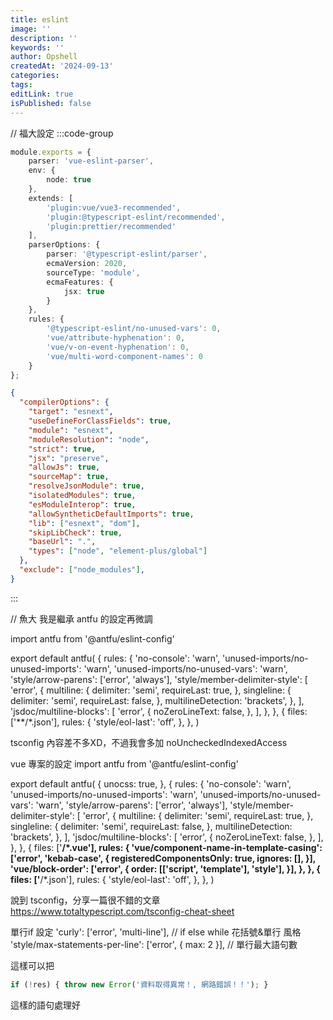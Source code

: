```yaml
---
title: eslint
image: ''
description: ''
keywords: ''
author: Opshell
createdAt: '2024-09-13'
categories: 
tags: 
editLink: true
isPublished: false
---
```

// 福大設定
:::code-group
```ts [eslintrc]
module.exports = {
    parser: 'vue-eslint-parser',
    env: {
        node: true
    },
    extends: [
        'plugin:vue/vue3-recommended',
        'plugin:@typescript-eslint/recommended',
        'plugin:prettier/recommended'
    ],
    parserOptions: {
        parser: '@typescript-eslint/parser',
        ecmaVersion: 2020,
        sourceType: 'module',
        ecmaFeatures: {
            jsx: true
        }
    },
    rules: {
        '@typescript-eslint/no-unused-vars': 0,
        'vue/attribute-hyphenation': 0,
        'vue/v-on-event-hyphenation': 0,
        'vue/multi-word-component-names': 0
    }
};
```

```json [tsconfig]
{
  "compilerOptions": {
    "target": "esnext",
    "useDefineForClassFields": true,
    "module": "esnext",
    "moduleResolution": "node",
    "strict": true,
    "jsx": "preserve",
    "allowJs": true,
    "sourceMap": true,
    "resolveJsonModule": true,
    "isolatedModules": true,
    "esModuleInterop": true,
    "allowSyntheticDefaultImports": true,
    "lib": ["esnext", "dom"],
    "skipLibCheck": true,
    "baseUrl": ".",
    "types": ["node", "element-plus/global"]
  },
  "exclude": ["node_modules"],
}
```
:::

// 魚大
我是繼承 antfu 的設定再微調

import antfu from '@antfu/eslint-config'

export default antfu(
  {
    rules: {
      'no-console': 'warn',
      'unused-imports/no-unused-imports': 'warn',
      'unused-imports/no-unused-vars': 'warn',
      'style/arrow-parens': ['error', 'always'],
      'style/member-delimiter-style': [
        'error',
        {
          multiline: {
            delimiter: 'semi',
            requireLast: true,
          },
          singleline: {
            delimiter: 'semi',
            requireLast: false,
          },
          multilineDetection: 'brackets',
        },
      ],
      'jsdoc/multiline-blocks': [
        'error',
        {
          noZeroLineText: false,
        },
      ],
    },
  },
  {
    files: ['**/*.json'],
    rules: {
      'style/eol-last': 'off',
    },
  },
)

tsconfig
內容差不多XD，不過我會多加 noUncheckedIndexedAccess

vue 專案的設定
import antfu from '@antfu/eslint-config'

export default antfu(
  {
    unocss: true,
  },
  {
    rules: {
      'no-console': 'warn',
      'unused-imports/no-unused-imports': 'warn',
      'unused-imports/no-unused-vars': 'warn',
      'style/arrow-parens': ['error', 'always'],
      'style/member-delimiter-style': [
        'error',
        {
          multiline: {
            delimiter: 'semi',
            requireLast: true,
          },
          singleline: {
            delimiter: 'semi',
            requireLast: false,
          },
          multilineDetection: 'brackets',
        },
      ],
      'jsdoc/multiline-blocks': [
        'error',
        {
          noZeroLineText: false,
        },
      ],
    },
  },
  {
    files: ['**/*.vue'],
    rules: {
      'vue/component-name-in-template-casing': ['error', 'kebab-case', {
        registeredComponentsOnly: true,
        ignores: [],
      }],
      'vue/block-order': ['error', {
        order: [['script', 'template'], 'style'],
      }],
    },
  },
  {
    files: ['**/*.json'],
    rules: {
      'style/eol-last': 'off',
    },
  },
)



說到 tsconfig，分享一篇很不錯的文章
https://www.totaltypescript.com/tsconfig-cheat-sheet





單行if 設定
'curly': ['error', 'multi-line'], // if else while 花括號&單行 風格
'style/max-statements-per-line': ['error', { max: 2 }], // 單行最大語句數

這樣可以把
```ts
if (!res) { throw new Error('資料取得異常！, 網路錯誤！！'); }
```
這樣的語句處理好
